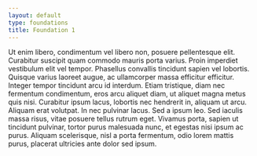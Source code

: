 ```yaml
---
layout: default
type: foundations
title: Foundation 1
---
```


Ut enim libero, condimentum vel libero non, posuere pellentesque elit. Curabitur suscipit quam commodo mauris porta varius. Proin imperdiet vestibulum elit vel tempor. Phasellus convallis tincidunt sapien vel lobortis. Quisque varius laoreet augue, ac ullamcorper massa efficitur efficitur. Integer tempor tincidunt arcu id interdum. Etiam tristique, diam nec fermentum condimentum, eros arcu aliquet diam, ut aliquet magna metus quis nisi. Curabitur ipsum lacus, lobortis nec hendrerit in, aliquam ut arcu. Aliquam erat volutpat. In nec pulvinar lacus. Sed a ipsum leo. Sed iaculis massa risus, vitae posuere tellus rutrum eget. Vivamus porta, sapien ut tincidunt pulvinar, tortor purus malesuada nunc, et egestas nisi ipsum ac purus. Aliquam scelerisque, nisl a porta fermentum, odio lorem mattis purus, placerat ultricies ante dolor sed ipsum.